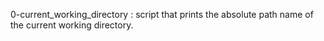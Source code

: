 0-current_working_directory : script that prints the absolute path name of the current working directory.